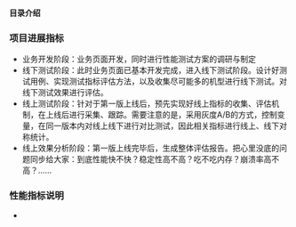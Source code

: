 #### 目录介绍





### 项目进展指标
- 业务开发阶段：业务页面开发，同时进行性能测试方案的调研与制定
- 线下测试阶段：此时业务页面已基本开发完成，进入线下测试阶段。设计好测试用例、实现测试指标评估方法，以及收集尽可能多的机型进行线下测试。对线下测试效果进行评估。
- 线上测试阶段：针对于第一版上线后，预先实现好线上指标的收集、评估机制，在上线后进行采集、跟踪。需要注意的是，采用灰度A/B的方式，控制变量，在同一版本内对线上线下进行对比测试，因此相关指标进行线上、线下对称统计。
- 线上效果分析阶段：第一版上线完毕后，生成整体评估报告。把心里没底的问题同步给大家：到底性能快不快？稳定性高不高？吃不吃内存？崩溃率高不高？……


### 性能指标说明
- 













